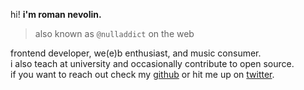 hi! **i'm roman nevolin.**

> also known as `@nulladdict` on the web

frontend developer, we(e)b enthusiast, and music consumer.  
i also teach at university and occasionally contribute to open source.  
if you want to reach out check my [github](https://github.com/nulladdict) or hit me up on [twitter](https://twitter.com/nulladdict).
